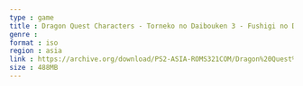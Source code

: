 ```yaml
---
type : game
title : Dragon Quest Characters - Torneko no Daibouken 3 - Fushigi no Dungeon (Japan)
genre : 
format : iso
region : asia
link : https://archive.org/download/PS2-ASIA-ROMS321COM/Dragon%20Quest%20Characters%20-%20Torneko%20no%20Daibouken%203%20-%20Fushigi%20no%20Dungeon%20%28Japan%29.7z
size : 488MB
---
```

